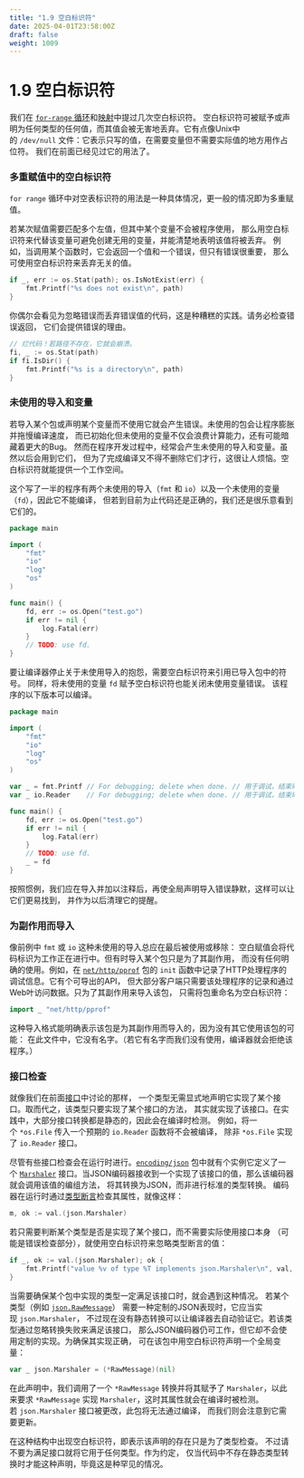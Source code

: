 ```yaml
---
title: "1.9 空白标识符"
date: 2025-04-01T23:58:00Z
draft: false
weight: 1009
---
```


# 1.9 空白标识符

我们在 [`for-range`](https://go-zh.org/doc/effective_go.html#for)[ 循环](https://go-zh.org/doc/effective_go.html#for)和[映射](https://go-zh.org/doc/effective_go.html#%E6%98%A0%E5%B0%84)中提过几次空白标识符。 空白标识符可被赋予或声明为任何类型的任何值，而其值会被无害地丢弃。它有点像Unix中的 `/dev/null` 文件：它表示只写的值，在需要变量但不需要实际值的地方用作占位符。 我们在前面已经见过它的用法了。

### **多重赋值中的空白标识符**

`for range` 循环中对空表标识符的用法是一种具体情况，更一般的情况即为多重赋值。

若某次赋值需要匹配多个左值，但其中某个变量不会被程序使用， 那么用空白标识符来代替该变量可避免创建无用的变量，并能清楚地表明该值将被丢弃。 例如，当调用某个函数时，它会返回一个值和一个错误，但只有错误很重要， 那么可使用空白标识符来丢弃无关的值。

```go
if _, err := os.Stat(path); os.IsNotExist(err) {
	fmt.Printf("%s does not exist\n", path)
}

```

你偶尔会看见为忽略错误而丢弃错误值的代码，这是种糟糕的实践。请务必检查错误返回， 它们会提供错误的理由。

```go
// 烂代码！若路径不存在，它就会崩溃。
fi, _ := os.Stat(path)
if fi.IsDir() {
	fmt.Printf("%s is a directory\n", path)
}

```

### **未使用的导入和变量**

若导入某个包或声明某个变量而不使用它就会产生错误。未使用的包会让程序膨胀并拖慢编译速度， 而已初始化但未使用的变量不仅会浪费计算能力，还有可能暗藏着更大的Bug。 然而在程序开发过程中，经常会产生未使用的导入和变量。虽然以后会用到它们， 但为了完成编译又不得不删除它们才行，这很让人烦恼。空白标识符就能提供一个工作空间。

这个写了一半的程序有两个未使用的导入（`fmt` 和 `io`）以及一个未使用的变量（`fd`），因此它不能编译， 但若到目前为止代码还是正确的，我们还是很乐意看到它们的。

```go
package main

import (
    "fmt"
    "io"
    "log"
    "os"
)

func main() {
    fd, err := os.Open("test.go")
    if err != nil {
        log.Fatal(err)
    }
    // TODO: use fd.
}
```

要让编译器停止关于未使用导入的抱怨，需要空白标识符来引用已导入包中的符号。 同样，将未使用的变量 `fd` 赋予空白标识符也能关闭未使用变量错误。 该程序的以下版本可以编译。

```go
package main

import (
    "fmt"
    "io"
    "log"
    "os"
)

var _ = fmt.Printf // For debugging; delete when done. // 用于调试，结束时删除。
var _ io.Reader    // For debugging; delete when done. // 用于调试，结束时删除。

func main() {
    fd, err := os.Open("test.go")
    if err != nil {
        log.Fatal(err)
    }
    // TODO: use fd.
    _ = fd
}
```

按照惯例，我们应在导入并加以注释后，再使全局声明导入错误静默，这样可以让它们更易找到， 并作为以后清理它的提醒。

### **为副作用而导入**

像前例中 `fmt` 或 `io` 这种未使用的导入总应在最后被使用或移除： 空白赋值会将代码标识为工作正在进行中。但有时导入某个包只是为了其副作用， 而没有任何明确的使用。例如，在 [`net/http/pprof`](https://go-zh.org/pkg/net/http/pprof/) 包的 `init` 函数中记录了HTTP处理程序的调试信息。它有个可导出的API， 但大部分客户端只需要该处理程序的记录和通过Web叶访问数据。只为了其副作用来导入该包， 只需将包重命名为空白标识符：

```go
import _ "net/http/pprof"
```

这种导入格式能明确表示该包是为其副作用而导入的，因为没有其它使用该包的可能： 在此文件中，它没有名字。（若它有名字而我们没有使用，编译器就会拒绝该程序。）

### **接口检查**

就像我们在前面[接口](https://go-zh.org/doc/effective_go.html#%E6%8E%A5%E5%8F%A3%E4%B8%8E%E7%B1%BB%E5%9E%8B)中讨论的那样， 一个类型无需显式地声明它实现了某个接口。取而代之，该类型只要实现了某个接口的方法， 其实就实现了该接口。在实践中，大部分接口转换都是静态的，因此会在编译时检测。 例如，将一个 `*os.File` 传入一个预期的 `io.Reader` 函数将不会被编译， 除非 `*os.File` 实现了 `io.Reader` 接口。

尽管有些接口检查会在运行时进行。[`encoding/json`](https://go-zh.org/pkg/encoding/json/) 包中就有个实例它定义了一个 [`Marshaler`](https://go-zh.org/pkg/encoding/json/#Marshaler) 接口。当JSON编码器接收到一个实现了该接口的值，那么该编码器就会调用该值的编组方法， 将其转换为JSON，而非进行标准的类型转换。 编码器在运行时通过[类型断言](https://go-zh.org/doc/effective_go.html#%E6%8E%A5%E5%8F%A3%E8%BD%AC%E6%8D%A2)检查其属性，就像这样：

```go
m, ok := val.(json.Marshaler)
```

若只需要判断某个类型是否是实现了某个接口，而不需要实际使用接口本身 （可能是错误检查部分），就使用空白标识符来忽略类型断言的值：

```go
if _, ok := val.(json.Marshaler); ok {
	fmt.Printf("value %v of type %T implements json.Marshaler\n", val, val)
}
```

当需要确保某个包中实现的类型一定满足该接口时，就会遇到这种情况。 若某个类型（例如 [`json.RawMessage`](https://go-zh.org/pkg/encoding/json/#RawMessage)） 需要一种定制的JSON表现时，它应当实现 `json.Marshaler`， 不过现在没有静态转换可以让编译器去自动验证它。若该类型通过忽略转换失败来满足该接口， 那么JSON编码器仍可工作，但它却不会使用定制的实现。为确保其实现正确， 可在该包中用空白标识符声明一个全局变量：

```go
var _ json.Marshaler = (*RawMessage)(nil)
```

在此声明中，我们调用了一个 `*RawMessage` 转换并将其赋予了 `Marshaler`，以此来要求 `*RawMessage` 实现 `Marshaler`，这时其属性就会在编译时被检测。 若 `json.Marshaler` 接口被更改，此包将无法通过编译， 而我们则会注意到它需要更新。

在这种结构中出现空白标识符，即表示该声明的存在只是为了类型检查。 不过请不要为满足接口就将它用于任何类型。作为约定， 仅当代码中不存在静态类型转换时才能这种声明，毕竟这是种罕见的情况。



